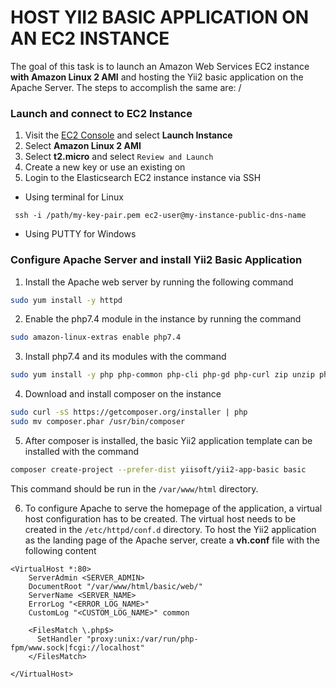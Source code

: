 # HOST YII2 BASIC APPLICATION ON AN EC2 INSTANCE

The goal of this task is to launch an Amazon Web Services EC2 instance **with Amazon Linux 2 AMI** and hosting the Yii2 basic application on the Apache Server. The steps to accomplish the same are:
/
### Launch and connect to EC2 Instance
1. Visit the [EC2 Console](https://ap-south-1.console.aws.amazon.com/ec2) and select **Launch Instance**
2. Select **Amazon Linux 2 AMI**
3. Select **t2.micro** and select `Review and Launch`
4. Create a new key or use an existing on
5. Login to the Elasticsearch EC2 instance instance via SSH 
  - Using terminal for Linux
  ```
   ssh -i /path/my-key-pair.pem ec2-user@my-instance-public-dns-name
  ```
  - Using PUTTY for Windows
  
### Configure Apache Server and install Yii2 Basic Application
1. Install the Apache web server by running the following command
```bash
sudo yum install -y httpd
```

2. Enable the php7.4 module in the instance by running the command
```bash
sudo amazon-linux-extras enable php7.4
```

3. Install php7.4 and its modules with the command
```bash
sudo yum install -y php php-common php-cli php-gd php-curl zip unzip php-zip php-mbstring php-xml php-fpm && yum clean all
```

4. Download and install composer on the instance
```bash
sudo curl -sS https://getcomposer.org/installer | php
sudo mv composer.phar /usr/bin/composer
```

5. After composer is installed, the basic Yii2 application template can be installed with the command
```bash
composer create-project --prefer-dist yiisoft/yii2-app-basic basic
```
This command should be run in the `/var/www/html` directory.

6. To configure Apache to serve the homepage of the application, a virtual host configuration has to be created. The virtual host needs to be created in the `/etc/httpd/conf.d` directory. To host the Yii2 application as the landing page of the Apache server, create a **vh.conf** file with the following content
```config
<VirtualHost *:80>
    ServerAdmin <SERVER_ADMIN>
    DocumentRoot "/var/www/html/basic/web/"
    ServerName <SERVER_NAME>
    ErrorLog "<ERROR_LOG_NAME>"
    CustomLog "<CUSTOM_LOG_NAME>" common

    <FilesMatch \.php$>
      SetHandler "proxy:unix:/var/run/php-fpm/www.sock|fcgi://localhost"
    </FilesMatch>

</VirtualHost>
```
